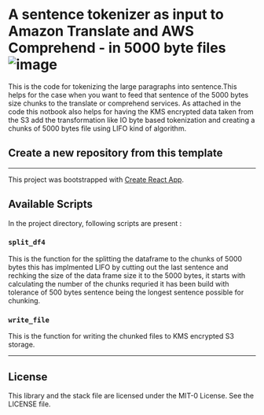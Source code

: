 
# A sentence tokenizer as input to Amazon Translate and AWS Comprehend - in 5000 byte files ![image](https://user-images.githubusercontent.com/79527811/124118134-e64a1200-da68-11eb-9d36-341a7032fc95.png)


This is the code for tokenizing the large paragraphs into sentence.This helps for the case when you want to feed that sentence of the 5000 bytes size chunks to the translate or comprehend services. As attached in the code this notbook also helps for having the KMS encrypted data taken from the S3 add the transformation like IO byte based tokenization and creating a chunks of 5000 bytes file using LIFO kind of algorithm.

## Create a new repository from this template


---

This project was bootstrapped with [Create React App](https://github.com/facebook/create-react-app).

## Available Scripts

In the project directory, following scripts are present :

### `split_df4`

This is the function for the splitting the dataframe to the chunks of 5000 bytes this has implmented LIFO by cutting out the last sentence and rechking the size of the data frame size it to the 5000 bytes, it starts with calculating the number of the chunks requried it has been build with tolerance of 500 bytes sentence being the longest sentence possible for chunking.

### `write_file`

This is the function for writing the chunked files to KMS encrypted S3 storage.



---

## License

This library and the stack file are licensed under the MIT-0 License. See the LICENSE file.

